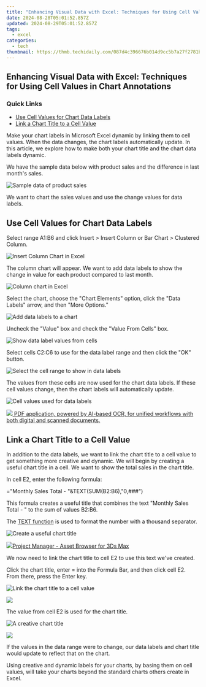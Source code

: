 ```yaml
---
title: "Enhancing Visual Data with Excel: Techniques for Using Cell Values in Chart Annotations"
date: 2024-08-28T05:01:52.857Z
updated: 2024-08-29T05:01:52.857Z
tags:
  - excel
categories:
  - tech
thumbnail: https://thmb.techidaily.com/087d4c396676b014d9cc5b7a27f2781bb19d17612d23e9d7c790aa6a83d75782.jpg
---
```


## Enhancing Visual Data with Excel: Techniques for Using Cell Values in Chart Annotations

### Quick Links

* [Use Cell Values for Chart Data Labels](https://article-helps.techidaily.com/in-2024-fading-out-sounds-effectively-using-lumafusion/)
* [Link a Chart Title to a Cell Value](https://ios-unlock.techidaily.com/forgot-iphone-passcode-again-unlock-apple-iphone-14-pro-without-passcode-now-by-drfone-ios/)

 Make your chart labels in Microsoft Excel dynamic by linking them to cell values. When the data changes, the chart labels automatically update. In this article, we explore how to make both your chart title and the chart data labels dynamic.

 We have the sample data below with product sales and the difference in last month's sales.

![Sample data of product sales](https://static1.howtogeekimages.com/wordpress/wp-content/uploads/2020/02/sample-data-1.png) 

 We want to chart the sales values and use the change values for data labels.

##  Use Cell Values for Chart Data Labels

 Select range A1:B6 and click Insert > Insert Column or Bar Chart > Clustered Column.

![Insert Column Chart in Excel](https://static1.howtogeekimages.com/wordpress/wp-content/uploads/2020/02/insert-column-chart.png) 

 The column chart will appear. We want to add data labels to show the change in value for each product compared to last month.

![Column chart in Excel](https://static1.howtogeekimages.com/wordpress/wp-content/uploads/2020/02/column-chart.png) 

 Select the chart, choose the "Chart Elements" option, click the "Data Labels" arrow, and then "More Options."

![Add data labels to a chart](https://static1.howtogeekimages.com/wordpress/wp-content/uploads/2020/02/add-data-labels.png) 

 Uncheck the "Value" box and check the "Value From Cells" box.

![Show data label values from cells](https://static1.howtogeekimages.com/wordpress/wp-content/uploads/2020/02/show-cell-values.png) 

 Select cells C2:C6 to use for the data label range and then click the "OK" button.

![Select the cell range to show in data labels](https://static1.howtogeekimages.com/wordpress/wp-content/uploads/2020/02/data-label-range.png) 

 The values from these cells are now used for the chart data labels. If these cell values change, then the chart labels will automatically update.

![Cell values used for data labels](https://static1.howtogeekimages.com/wordpress/wp-content/uploads/2020/02/dynamic-data-labels.png) 

<!-- affiliate ads begin -->
<a href="https://checkout.abbyy.com/order/checkout.php?PRODS=39254762&QTY=1&AFFILIATE=108875&CART=1"> <img src="https://secure.avangate.com/images/merchant/0e5fb5c76fca16adbee503c9aff393cd/products/11_FR-Badges-NEW-FR-Standard-16-WIN-200.png" border="0"> PDF application, powered by AI-based OCR, for unified workflows with both digital and scanned documents. </a>
<!-- affiliate ads end -->
##  Link a Chart Title to a Cell Value

 In addition to the data labels, we want to link the chart title to a cell value to get something more creative and dynamic. We will begin by creating a useful chart title in a cell. We want to show the total sales in the chart title.

 In cell E2, enter the following formula:

="Monthly Sales Total - "&TEXT(SUM(B2:B6),"0,###")

 This formula creates a useful title that combines the text "Monthly Sales Total - " to the sum of values B2:B6.

 The [TEXT function](https://screen-mirror.techidaily.com/how-to-screen-mirroring-samsung-galaxy-xcover-7-drfone-by-drfone-android/) is used to format the number with a thousand separator.

![Create a useful chart title](https://static1.howtogeekimages.com/wordpress/wp-content/uploads/2020/02/creative-title.png) 

<!-- affiliate ads begin -->
<a href="https://secure.2checkout.com/order/checkout.php?PRODS=4709458&QTY=1&AFFILIATE=108875&CART=1"><img src="https://3d-kstudio.com/wp-content/uploads/2014/02/Project-Manager-3D-Models-4-800x800.jpg" border="0">Project Manager - Asset Browser for 3Ds Max</a>
<!-- affiliate ads end -->
 We now need to link the chart title to cell E2 to use this text we've created.

 Click the chart title, enter = into the Formula Bar, and then click cell E2\. From there, press the Enter key.

![Link the chart title to a cell value](https://static1.howtogeekimages.com/wordpress/wp-content/uploads/2020/02/link-chart-title-1.png) 

<!-- affiliate ads begin -->
<a href="https://estore.winxdvd.com/order/checkout.php?PRODS=12653853&QTY=1&AFFILIATE=108875&CART=1"><img src="https://secure.avangate.com/images/merchant/bcb41ccdc4363c6848a1d760f26c28a0/products/14_videoproc-converter-ai-box.png" border="0"></a>
<!-- affiliate ads end -->
 The value from cell E2 is used for the chart title.

![A creative chart title](https://static1.howtogeekimages.com/wordpress/wp-content/uploads/2020/02/creative-chart-title.png) 

<!-- affiliate ads begin -->
<a href="https://store.absolute.com/order/checkout.php?PRODS=4601998&QTY=1&AFFILIATE=108875&CART=1"><img src="https://secure.avangate.com/images/merchant/ef70e26a0b5da778eda3f48014d087cd/728x90_larger-shield.jpg" border="0"></a>
<!-- affiliate ads end -->
 If the values in the data range were to change, our data labels and chart title would update to reflect that on the chart.

 Using creative and dynamic labels for your charts, by basing them on cell values, will take your charts beyond the standard charts others create in Excel.

<ins class="adsbygoogle"
     style="display:block"
     data-ad-format="autorelaxed"
     data-ad-client="ca-pub-7571918770474297"
     data-ad-slot="1223367746"></ins>



<ins class="adsbygoogle"
     style="display:block"
     data-ad-client="ca-pub-7571918770474297"
     data-ad-slot="8358498916"
     data-ad-format="auto"
     data-full-width-responsive="true"></ins>


